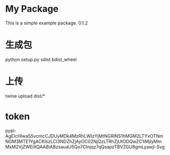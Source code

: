# My Package

This is a simple example package.
0.1.2

# 生成包
python setup.py sdist bdist_wheel
# 上传
twine upload dist/*

# token
pypi-AgEIcHlwaS5vcmcCJDUyMDk4MzRhLWIzYjMtNGRlNS1hMGM2LTYxOTNmNGM3MTE1YgACKlszLCI3NDZhZjAyOC02NjQzLTRhZjUtODQwZC1iMjIyMmMxM2VjZWEiXQAABiABzsauaU5Qo7CInjqz7qQsapzTBVZGU8gmLyawjl-Svg